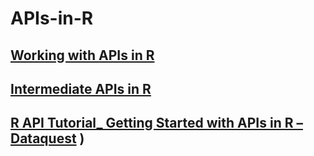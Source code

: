 # APIs-in-R
## [Working with APIs in R](https://drive.google.com/file/d/1M2KCcdVVR2eMFqKV1WJJc5L2q3XujzFB/view?usp=drives)
## [Intermediate APIs in R](https://drive.google.com/file/d/1MV_xFOBE0bmuge3K-4J5Mtnpg51p0jyT/view?usp=drivesdk) 
## [R API Tutorial_ Getting Started with APIs in R – Dataquest](https://drive.google.com/file/d/1MYFNPmsFRfVKLoZ-53oWnfI_iDTVpjbi/view?usp=drivesdk) ) 
